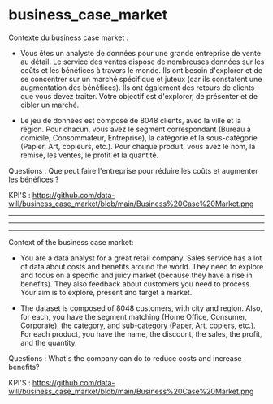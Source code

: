 # business_case_market

Contexte du business case market :

- Vous êtes un analyste de données pour une grande entreprise de vente au détail. Le service des ventes dispose de nombreuses données sur les coûts et les bénéfices à travers le monde. Ils ont besoin d'explorer et de se concentrer sur un marché spécifique et juteux (car ils constatent une augmentation des bénéfices). Ils ont également des retours de clients que vous devez traiter. Votre objectif est d'explorer, de présenter et de cibler un marché.

- Le jeu de données est composé de 8048 clients, avec la ville et la région. Pour chacun, vous avez le segment correspondant (Bureau à domicile, Consommateur, Entreprise), la catégorie et la sous-catégorie (Papier, Art, copieurs, etc.). Pour chaque produit, vous avez le nom, la remise, les ventes, le profit et la quantité.

Questions : 
Que peut faire l'entreprise pour réduire les coûts et augmenter les bénéfices ?

KPI'S : https://github.com/data-will/business_case_market/blob/main/Business%20Case%20Market.png

__________________________________________________________________________________________________________________________________________________________________
__________________________________________________________________________________________________________________________________________________________________
__________________________________________________________________________________________________________________________________________________________________

Context of the business case market:

- You are a data analyst for a great retail company. Sales service has a lot of data about costs and benefits around the world.
They need to explore and focus on a specific and juicy market (because they have a rise in benefits). They also feedback about customers you need to process. Your aim is to explore, present and target a market.

- The dataset is composed of 8048 customers, with city and region. Also, for each, you have the segment matching (Home Office, Consumer, Corporate), the category, and sub-category (Paper, Art, copiers, etc.). For each product, you have the name, the discount, the sales, the profit, and the quantity.

Questions :
What's the company can do to reduce costs and increase benefits?

KPI'S : https://github.com/data-will/business_case_market/blob/main/Business%20Case%20Market.png
